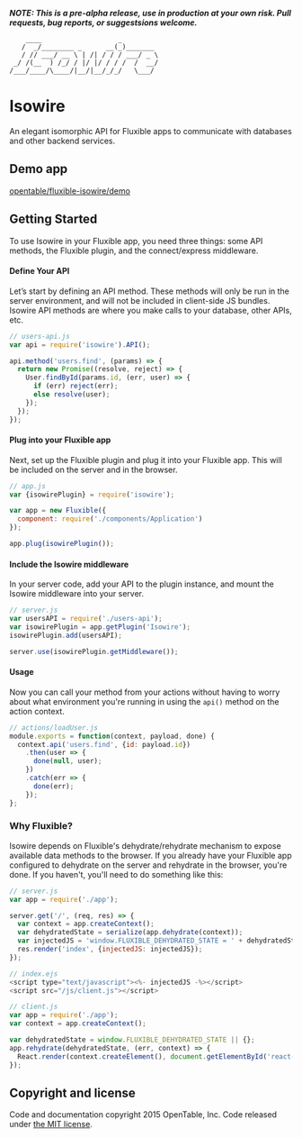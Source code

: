 ***NOTE: This is a pre-alpha release, use in production at your own risk. Pull requests, bug reports, or suggestsions welcome.***

```
    ____                   _         
   /  _/________ _      __(_)_______ 
   / // ___/ __ \ | /| / / / ___/ _ \
 _/ /(__  ) /_/ / |/ |/ / / /  /  __/
/___/____/\____/|__/|__/_/_/   \___/ 
```

# Isowire
An elegant isomorphic API for Fluxible apps to communicate with databases and other backend services.

## Demo app
[opentable/fluxible-isowire/demo](https://github.com/opentable/fluxible-isowire-demo)

## Getting Started
To use Isowire in your Fluxible app, you need three things: some API methods, the Fluxible plugin, and the connect/express middleware.

#### Define Your API

Let’s start by defining an API method. These methods will only be run in the server environment, and will not be included in client-side JS bundles. Isowire API methods are where you make calls to your database, other APIs, etc.

```javascript
// users-api.js
var api = require('isowire').API();

api.method('users.find', (params) => {
  return new Promise((resolve, reject) => {
    User.findById(params.id, (err, user) => {
      if (err) reject(err);
      else resolve(user);
    });
  });
});
```

#### Plug into your Fluxible app

Next, set up the Fluxible plugin and plug it into your Fluxible app. This will be included on the server and in the browser.

```javascript
// app.js
var {isowirePlugin} = require('isowire');

var app = new Fluxible({
  component: require('./components/Application')
});

app.plug(isowirePlugin());
```

#### Include the Isowire middleware

In your server code, add your API to the plugin instance, and mount the Isowire middleware into your server.

```javascript
// server.js
var usersAPI = require('./users-api');
var isowirePlugin = app.getPlugin('Isowire');
isowirePlugin.add(usersAPI);

server.use(isowirePlugin.getMiddleware());
```

#### Usage

Now you can call your method from your actions without having to worry about what environment you're running in using the `api()` method on the action context.

```javascript
// actions/loadUser.js
module.exports = function(context, payload, done) {
  context.api('users.find', {id: payload.id})
    .then(user => {
      done(null, user);
    })
    .catch(err => {
      done(err);
    });
};
```

### Why Fluxible?

Isowire depends on Fluxible's dehydrate/rehydrate mechanism to expose available data methods to the browser. If you already have your Fluxible app configured to dehydrate on the server and rehydrate in the browser, you're done. If you haven't, you'll need to do something like this:

```javascript
// server.js
var app = require('./app');

server.get('/', (req, res) => {
  var context = app.createContext();
  var dehydratedState = serialize(app.dehydrate(context));
  var injectedJS = 'window.FLUXIBLE_DEHYDRATED_STATE = ' + dehydratedState + ';';
  res.render('index', {injectedJS: injectedJS});
});

// index.ejs
<script type="text/javascript"><%- injectedJS -%></script>
<script src="/js/client.js"></script>

// client.js
var app = require('./app');
var context = app.createContext();

var dehydratedState = window.FLUXIBLE_DEHYDRATED_STATE || {};
app.rehydrate(dehydratedState, (err, context) => {
  React.render(context.createElement(), document.getElementById('react-root'));
});
```

## Copyright and license

Code and documentation copyright 2015 OpenTable, Inc. Code released under [the MIT license](https://github.com/opentable/isowire/blob/master/LICENSE).

